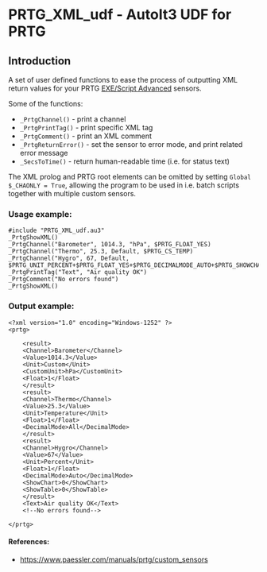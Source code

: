 # PRTG_XML_udf - AutoIt3 UDF for PRTG

## Introduction

A set of user defined functions to ease the process of outputting XML return values for your PRTG [EXE/Script Advanced](https://www.paessler.com/manuals/prtg/exe_script_advanced_sensor) sensors.

Some of the functions:
* `_PrtgChannel()`      - print a channel
* `_PrtgPrintTag()`     - print specific XML tag
* `_PrtgComment()`      - print an XML comment
* `_PrtgReturnError()`  - set the sensor to error mode, and print related error message
* `_SecsToTime()`       - return human-readable time (i.e. for status text)

The XML prolog and PRTG root elements can be omitted by setting `Global $_CHAONLY = True`, allowing the program to be used in i.e. batch scripts together with multiple custom sensors.

### Usage example:
```
#include "PRTG_XML_udf.au3"
_PrtgShowXML()
_PrtgChannel("Barometer", 1014.3, "hPa", $PRTG_FLOAT_YES)
_PrtgChannel("Thermo", 25.3, Default, $PRTG_CS_TEMP)
_PrtgChannel("Hygro", 67, Default, $PRTG_UNIT_PERCENT+$PRTG_FLOAT_YES+$PRTG_DECIMALMODE_AUTO+$PRTG_SHOWCHART_NO+$PRTG_SHOWTABLE_NO)
_PrtgPrintTag("Text", "Air quality OK")
_PrtgComment("No errors found")
_PrtgShowXML()
```

### Output example:
```
<?xml version="1.0" encoding="Windows-1252" ?>
<prtg>

    <result>
    <Channel>Barometer</Channel>
    <Value>1014.3</Value>
    <Unit>Custom</Unit>
    <CustomUnit>hPa</CustomUnit>
    <Float>1</Float>
    </result>
    <result>
    <Channel>Thermo</Channel>
    <Value>25.3</Value>
    <Unit>Temperature</Unit>
    <Float>1</Float>
    <DecimalMode>All</DecimalMode>
    </result>
    <result>
    <Channel>Hygro</Channel>
    <Value>67</Value>
    <Unit>Percent</Unit>
    <Float>1</Float>
    <DecimalMode>Auto</DecimalMode>
    <ShowChart>0</ShowChart>
    <ShowTable>0</ShowTable>
    </result>
    <Text>Air quality OK</Text>
    <!--No errors found-->

</prtg>
```

#### References:
* https://www.paessler.com/manuals/prtg/custom_sensors

